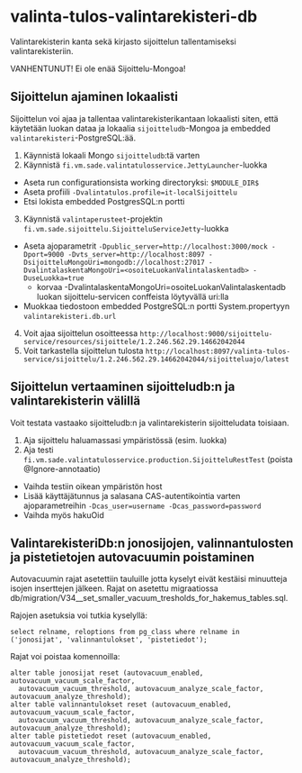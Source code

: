 valinta-tulos-valintarekisteri-db
=================================

Valintarekisterin kanta sekä kirjasto sijoittelun tallentamiseksi valintarekisteriin.

VANHENTUNUT! Ei ole enää Sijoittelu-Mongoa!

## Sijoittelun ajaminen lokaalisti

Sijoittelun voi ajaa ja tallentaa valintarekisterikantaan lokaalisti siten, että 
käytetään luokan dataa ja lokaalia `sijoitteludb`-Mongoa ja embedded `valintarekisteri`-PostgreSQL:ää.

1. Käynnistä lokaali Mongo `sijoitteludb`:tä varten
2. Käynnistä `fi.vm.sade.valintatulosservice.JettyLauncher`-luokka 
  * Aseta run configurationsista working directoryksi: `$MODULE_DIR$`
  * Aseta profiili `-Dvalintatulos.profile=it-localSijoittelu`
  * Etsi lokista embedded PostgresSQL:n portti
3. Käynnistä `valintaperusteet`-projektin `fi.vm.sade.sijoittelu.SijoitteluServiceJetty`-luokka
  * Aseta ajoparametrit `-Dpublic_server=http://localhost:3000/mock -Dport=9000 -Dvts_server=http://localhost:8097 -DsijoitteluMongoUri=mongodb://localhost:27017 -DvalintalaskentaMongoUri=<osoiteLuokanValintalaskentadb> -DuseLuokka=true`
    * korvaa -DvalintalaskentaMongoUri=osoiteLuokanValintalaskentadb luokan sijoittelu-servicen conffeista löytyvällä uri:lla
  * Muokkaa tiedostoon embedded PostgreSQL:n portti System.propertyyn `valintarekisteri.db.url`
4. Voit ajaa sijoittelun osoitteessa `http://localhost:9000/sijoittelu-service/resources/sijoittele/1.2.246.562.29.14662042044`
5. Voit tarkastella sijoittelun tulosta `http://localhost:8097/valinta-tulos-service/sijoittelu/1.2.246.562.29.14662042044/sijoitteluajo/latest`

## Sijoittelun vertaaminen sijoitteludb:n ja valintarekisterin välillä

Voit testata vastaako sijoitteludb:n ja valintarekisterin sijoitteludata toisiaan.

1. Aja sijoittelu haluamassasi ympäristössä (esim. luokka)
2. Aja testi `fi.vm.sade.valintatulosservice.production.SijoitteluRestTest` (poista @Ignore-annotaatio)
  * Vaihda testiin oikean ympäristön host 
  * Lisää käyttäjätunnus ja salasana CAS-autentikointia varten ajoparametreihin `-Dcas_user=username -Dcas_password=password`
  * Vaihda myös hakuOid

## ValintarekisteriDb:n jonosijojen, valinnantulosten ja pistetietojen autovacuumin poistaminen

Autovacuumin rajat asetettiin tauluille jotta kyselyt eivät kestäisi minuutteja isojen inserttejen jälkeen.
Rajat on asetettu migraatiossa db/migration/V34__set_smaller_vacuum_tresholds_for_hakemus_tables.sql.

Rajojen asetuksia voi tutkia kyselyllä:
```
select relname, reloptions from pg_class where relname in ('jonosijat', 'valinnantulokset', 'pistetiedot');
```

Rajat voi poistaa komennoilla:
```
alter table jonosijat reset (autovacuum_enabled, autovacuum_vacuum_scale_factor,
  autovacuum_vacuum_threshold, autovacuum_analyze_scale_factor, autovacuum_analyze_threshold);
alter table valinnantulokset reset (autovacuum_enabled, autovacuum_vacuum_scale_factor, 
  autovacuum_vacuum_threshold, autovacuum_analyze_scale_factor, autovacuum_analyze_threshold);
alter table pistetiedot reset (autovacuum_enabled, autovacuum_vacuum_scale_factor,
  autovacuum_vacuum_threshold, autovacuum_analyze_scale_factor, autovacuum_analyze_threshold);
```

